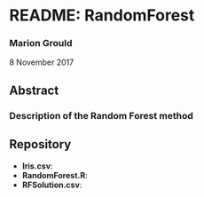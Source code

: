 # README: RandomForest

### Marion Grould
8 November 2017

## Abstract

### Description of the Random Forest method

## Repository
* **Iris.csv**:
* **RandomForest.R**:
* **RFSolution.csv**: 
